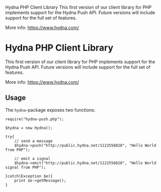 Hydna PHP Client Library
This first version of our client library for PHP implements support for the Hydna Push API. Future versions will include support for the full set of features.

More info: https://www.hydna.com/

# Hydna PHP Client Library

This first version of our client library for PHP implements support for the
Hydna Push API. Future versions will include support for the full set of
features.

More info: https://www.hydna.com/

## Usage

The `hydna`-package exposes two functions:

    require("hydna-push.php");

    $hydna = new Hydna(); 

	try{
		// send a message
		$hydna->push("http://public.hydna.net/1122556828", "Hello World from PHP");
		
		// emit a signal
		$hydna->emit("http://public.hydna.net/1122556828", "Hello World signal from PHP");
		
	}catch(Exception $e){
		print $e->getMessage();
	}    